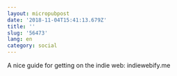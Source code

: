 ```yaml
---
layout: micropubpost
date: '2018-11-04T15:41:13.679Z'
title: ''
slug: '56473'
lang: en
category: social
---
```

A nice guide for getting on the indie web: indiewebify.me
